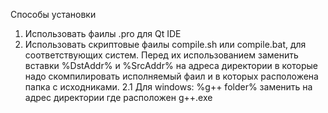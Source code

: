 Способы установки
1. Использовать фаилы .pro для Qt IDE
2. Использовать скриптовые фаилы compile.sh или compile.bat, для соответствующих систем.
Перед их использованием заменить вставки %DstAddr% и %SrcAddr% на адреса директории в которые
надо скомпилировать исполняемый фаил и в которых расположена папка с исходниками.
2.1 Для windows: %g++ folder% заменить на адрес директории где расположен g++.exe